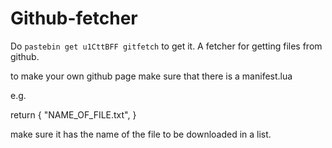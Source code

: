 # Github-fetcher

Do `pastebin get u1CttBFF gitfetch` to get it.
A fetcher for getting files from github.

to make your own github page make sure that there is a manifest.lua

e.g.

return {
  "NAME_OF_FILE.txt",
}

make sure it has the name of the file to be downloaded in a list.
